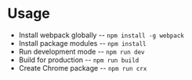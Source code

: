 # Usage
* Install webpack globally -- `npm install -g webpack`
* Install package modules -- `npm install`
* Run development mode -- `npm run dev`
* Build for production -- `npm run build`
* Create Chrome package -- `npm run crx`
